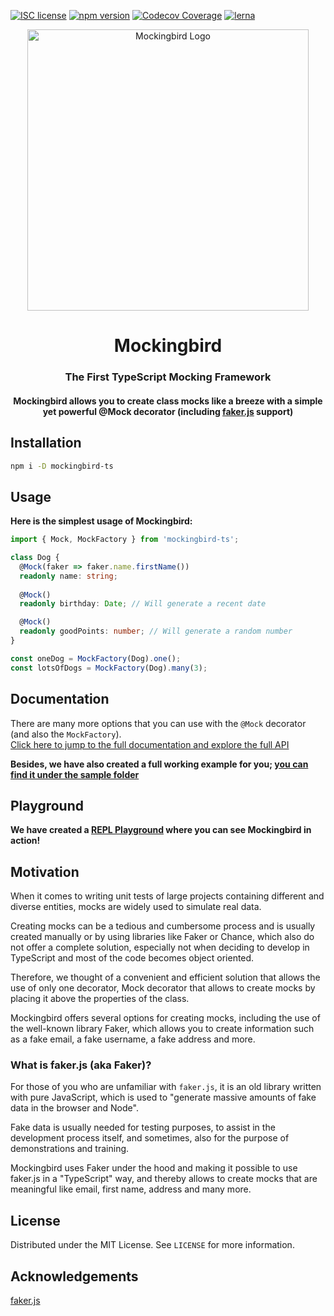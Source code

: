 [![ISC license](http://img.shields.io/badge/license-MIT-brightgreen.svg)](http://opensource.org/licenses/MIT)
[![npm version](http://img.shields.io/npm/v/mockingbird-ts.svg?style=flat)](https://npmjs.org/package/mockingbird-ts "View this project on npm")
[![Codecov Coverage](https://img.shields.io/codecov/c/github/omermorad/mockingbird-ts/master.svg?style=flat-square)](https://codecov.io/gh/omermorad/mockingbird-ts)
[![lerna](https://img.shields.io/badge/maintained%20with-lerna-cc00ff.svg)](https://lerna.js.org/)

<p align="center">
  <img width="450" src="https://raw.githubusercontent.com/omermorad/mockingbird-ts/master/docs/logo.png" alt="Mockingbird Logo" />

  <h1 align="center">Mockingbird</h1>

  <h3 align="center">
    The First TypeScript Mocking Framework
  </h3>

  <h4 align="center">
    Mockingbird allows you to create class mocks like a breeze with a simple yet powerful @Mock decorator (including <a href="https://github.com/marak/Faker.js/">faker.js</a> support)
  </h4>
</p>

## Installation
```bash
npm i -D mockingbird-ts
```

## Usage

**Here is the simplest usage of Mockingbird:**

```typescript
import { Mock, MockFactory } from 'mockingbird-ts';

class Dog {
  @Mock(faker => faker.name.firstName())
  readonly name: string;
  
  @Mock()
  readonly birthday: Date; // Will generate a recent date

  @Mock()
  readonly goodPoints: number; // Will generate a random number
}

const oneDog = MockFactory(Dog).one();
const lotsOfDogs = MockFactory(Dog).many(3);
```

## Documentation

There are many more options that you can use with the `@Mock` decorator (and also the `MockFactory`). \
[Click here to jump to the full documentation and explore the full API](https://github.com/omermorad/faker.ts/blob/master/docs/README.md)

**Besides, we have also created a full working example for you; [you can find it under
the sample folder](https://github.com/omermorad/mockingbird-ts/tree/master/sample)**


## Playground
**We have created a [REPL Playground](https://repl.it/@omermorad/Mockingbird-Playground) where you can see Mockingbird in action!**

## Motivation
When it comes to writing unit tests of large projects containing different and
diverse entities, mocks are widely used to simulate real data.

Creating mocks can be a tedious and cumbersome process and is usually created
manually or by using libraries like Faker or Chance, which also do not offer a complete solution,
especially not when deciding to develop in TypeScript and most of the code becomes object oriented.

Therefore, we thought of a convenient and efficient solution that allows the use
of only one decorator, Mock decorator that allows to create mocks by placing it above the properties of the class.

Mockingbird offers several options for creating mocks, including the use of the
well-known library Faker, which allows you to create information such as a fake email, a fake username,
a fake address and more.

### What is faker.js (aka Faker)?
For those of you who are unfamiliar with `faker.js`, it is an old library written
with pure JavaScript, which is used to "generate massive amounts of fake data in
the browser and Node".

Fake data is usually needed for testing purposes, to assist in the development process itself,
and sometimes, also for the purpose of demonstrations and training.

Mockingbird uses Faker under the hood and making it possible to use faker.js in
a "TypeScript" way, and thereby allows to create mocks that are meaningful like
email, first name, address and many more.

## License
Distributed under the MIT License. See `LICENSE` for more information.

## Acknowledgements
[faker.js](https://github.com/marak/Faker.js)
